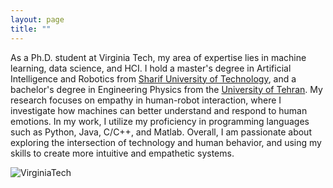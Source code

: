 ```yaml
---
layout: page
title: ""
---
```

As a Ph.D. student at Virginia Tech, my area of expertise lies in machine learning, data science, and HCI. I hold a master's degree in Artificial Intelligence and Robotics from [Sharif University of Technology](https://en.sharif.edu/), and a bachelor's degree in Engineering Physics from the [University of Tehran](https://ut.ac.ir/en). My research focuses on empathy in human-robot interaction, where I investigate how machines can better understand and respond to human emotions. In my work, I utilize my proficiency in programming languages such as Python, Java, C/C++, and Matlab. Overall, I am passionate about exploring the intersection of technology and human behavior, and using my skills to create more intuitive and empathetic systems.

![VirginiaTech](https://www.google.com/imgres?imgurl=https%3A%2F%2Fwww.hillel.org%2Fwp-content%2Fuploads%2Fcollege-images%2FVirginia_Polytechnic_Institute_and_State_University2.png&tbnid=91UT5ltq5O1aNM&vet=12ahUKEwiXv5uY5uT-AhXpBFkFHcsFAqgQMygIegUIARD6AQ..i&imgrefurl=https%3A%2F%2Fwww.hillel.org%2Fcollege%2Fvirginia-tech%2F&docid=TQputec6mntf_M&w=1312&h=1312&q=virginia%20tech&ved=2ahUKEwiXv5uY5uT-AhXpBFkFHcsFAqgQMygIegUIARD6AQ)
